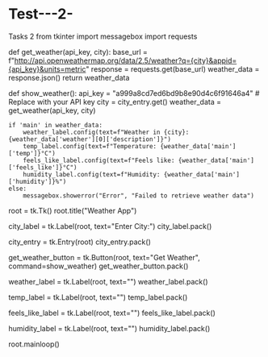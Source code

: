 # Test---2-
Tasks 2
from tkinter import messagebox
import requests

def get_weather(api_key, city):
    base_url = f"http://api.openweathermap.org/data/2.5/weather?q={city}&appid={api_key}&units=metric"
    response = requests.get(base_url)
    weather_data = response.json()
    return weather_data

def show_weather():
    api_key = "a999a8cd7ed6bd9b8e90d4c6f91646a4"  # Replace with your API key
    city = city_entry.get()
    weather_data = get_weather(api_key, city)

    if 'main' in weather_data:
        weather_label.config(text=f"Weather in {city}: {weather_data['weather'][0]['description']}")
        temp_label.config(text=f"Temperature: {weather_data['main']['temp']}°C")
        feels_like_label.config(text=f"Feels like: {weather_data['main']['feels_like']}°C")
        humidity_label.config(text=f"Humidity: {weather_data['main']['humidity']}%")
    else:
        messagebox.showerror("Error", "Failed to retrieve weather data")

root = tk.Tk()
root.title("Weather App")

city_label = tk.Label(root, text="Enter City:")
city_label.pack()

city_entry = tk.Entry(root)
city_entry.pack()

get_weather_button = tk.Button(root, text="Get Weather", command=show_weather)
get_weather_button.pack()

weather_label = tk.Label(root, text="")
weather_label.pack()

temp_label = tk.Label(root, text="")
temp_label.pack()

feels_like_label = tk.Label(root, text="")
feels_like_label.pack()

humidity_label = tk.Label(root, text="")
humidity_label.pack()

root.mainloop()
